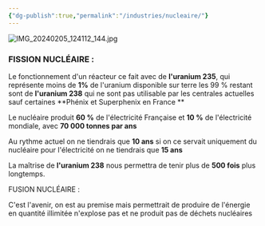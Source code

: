 ```yaml
---
{"dg-publish":true,"permalink":"/industries/nucleaire/"}
---
```


![IMG_20240205_124112_144.jpg](/img/user/IMG_20240205_124112_144.jpg)
### FISSION NUCLÉAIRE :

Le fonctionnement d'un réacteur ce fait avec de **l'uranium 235**, qui représente moins de **1%** de l'uranium disponible sur terre les 99 % restant sont de **l'uranium 238** qui ne sont pas utilisable par les centrales actuelles sauf certaines **Phénix et Superphenix en France **

Le nucléaire produit **60 %** de l'électricité Française et **10 %** de l'électricité mondiale, avec **70 000 tonnes par ans**

Au rythme actuel on ne tiendrais que **10 ans** si on ce servait uniquement du nucléaire pour l'électricité on ne tiendrais que **15 ans** 

La maîtrise de **l'uranium 238** nous permettra de tenir plus de **500 fois** plus longtemps.

FUSION NUCLÉAIRE :

C'est l'avenir, on est au premise mais permettrait de produire de l'énergie en quantité illimitée  n'explose pas et ne produit pas de déchets nucléaires



